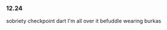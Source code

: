 ### 12.24
sobriety checkpoint 
dart 
I'm all over it 
befuddle 
wearing burkas 


<!--stackedit_data:
eyJoaXN0b3J5IjpbLTE3NDY3NzE4NjUsLTE5Mjg1NDMzODMsLT
Q4NDI1NjE3MiwtMzk2MDIyMjkxXX0=
-->